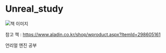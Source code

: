 # Unreal_study

![책 이미지](https://image.aladin.co.kr/product/29860/51/cover500/e062530005_1.jpg)

참고 책 : https://www.aladin.co.kr/shop/wproduct.aspx?ItemId=298605161

언리얼 엔진 공부
